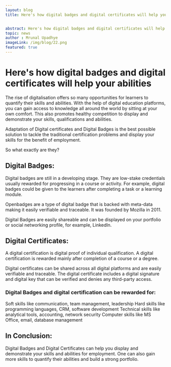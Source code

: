 ```yaml
---
layout: blog
title: Here's how digital badges and digital certificates will help your abilities


abstract: Here's how digital badges and digital certificates will help your abilities
topic: news
author : Mrunal Upadhye
imageLink: /img/blog/22.png
featured: true
---
```

# Here's how digital badges and digital certificates will help your abilities

The rise of digitalisation offers so many opportunities for learners to quantify their skills and abilities. With the help of digital education platforms, you can gain access to knowledge all around the world by sitting at your own comfort. This also promotes healthy competition to display and demonstrate your skills, qualifications and abilities. 

Adaptation of Digital certificates and Digital Badges is the best possible solution to tackle the traditional certification problems and display your skills for the benefit of employment.

So what exactly are they?

## Digital Badges: 

Digital badges are still in a developing stage. They are low-stake credentials usually rewarded for progressing in a course or activity. For example, digital badges could be given to the learners after completing a task or a learning module.

Openbadges are a type of digital badge that is backed with meta-data making it easily verifiable and traceable. It was founded by Mozilla in 2011.

Digital Badges are easily shareable and can be displayed on your portfolio or social networking profile, for example, LinkedIn.

## Digital Certificates:

A digital certification is digital proof of individual qualification. A digital certification is rewarded mainly after completion of a course or a degree.

Digital certificates can be shared across all digital platforms and are easily verifiable and traceable. The digital certificate includes a digital signature and digital key that can be verified and denies any third-party access.

### Digital Badges and digital certification can be rewarded for:


Soft skills like communication, team management, leadership
Hard skills like programming languages, CRM, software development
Technical skills like analytical tools, accounting, network security
Computer skills like MS Office, email, database management

## In Conclusion:

Digital Badges and Digital Certificates can help you display and demonstrate your skills and abilities for employment. One can also gain more skills to quantify their abilities and build a strong portfolio.
